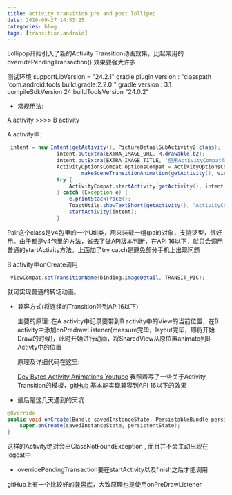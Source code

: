 ```yaml
---
title: activity transition pre and post lollipop
date: 2016-09-27 14:53:25
categories: blog
tags: [transition,android]
---
```


Lollipop开始引入了新的Activity Transition动画效果，比起常用的overridePendingTransaction() 效果要强大许多

测试环境
supportLibVersion = "24.2.1"
gradle plugin version : "classpath 'com.android.tools.build:gradle:2.2.0'"
gradle version : 3.1
compileSdkVersion 24
buildToolsVersion "24.0.2"

<!--more-->

- 常规用法:

A activity >>>> B activity

A activity中:

```java
 intent = new Intent(getActivity(), PictureDetailSubActivity2.class);
                intent.putExtra(EXTRA_IMAGE_URL, R.drawable.b2);
                intent.putExtra(EXTRA_IMAGE_TITLE, "使用ActivityCompat动画");
                ActivityOptionsCompat optionsCompat = ActivityOptionsCompat.
                        makeSceneTransitionAnimation(getActivity(), view, TRANSIT_PIC);
                try {
                    ActivityCompat.startActivity(getActivity(), intent, optionsCompat.toBundle()); //据说部分三星手机上会失效
                } catch (Exception e) {
                    e.printStackTrace();
                    ToastUtils.showTextShort(getActivity(), "ActivityCompat出错！！");
                    startActivity(intent);
                }
```

Pair这个class是v4包里的一个Util类，用来装载一组(pair)对象，支持泛型，很好用。由于都是v4包里的方法，省去了做API版本判断，在API 16以下，就只会调用普通的startActivity方法。上面加了try catch是避免部分手机上出现问题

B activity中onCreate调用

```java
 ViewCompat.setTransitionName(binding.imageDetail, TRANSIT_PIC);
```

就可实现普通的转场动画。

- 兼容方式(将连续的Transition带到API16以下)

  主要的原理: 在A activity中记录要带到B activity中的View的当前位置，在B activity中添加onPredrawListener(measure完毕，layout完毕，即将开始Draw的时候)，此时开始进行动画，将SharedView从原位置animate到B Activty中的位置

  原理及详细代码在这里:

   [Dev Bytes Activity Animations Youtube](https://www.youtube.com/watch?v=CPxkoe2MraA) 我照着写了一些关于Activity Transition的模板，[gitHub](https://github.com/Haldir65/CustomActivityTransition) 基本能实现兼容到API 16以下的效果

- 最后是这几天遇到的天坑

```java
@Override
public void onCreate(Bundle savedInstanceState, PersistableBundle persistentState) {
    super.onCreate(savedInstanceState, persistentState);
}
```

这样的Activity绝对会出ClassNotFoundException , 而且并不会主动出现在logcat中

- overridePendingTransaction要在startActivity以及finish之后才能调用



gitHub上有一个比较好的[兼容库](https://github.com/takahirom/PreLollipopTransition)，大致原理也是使用onPreDrawListener



